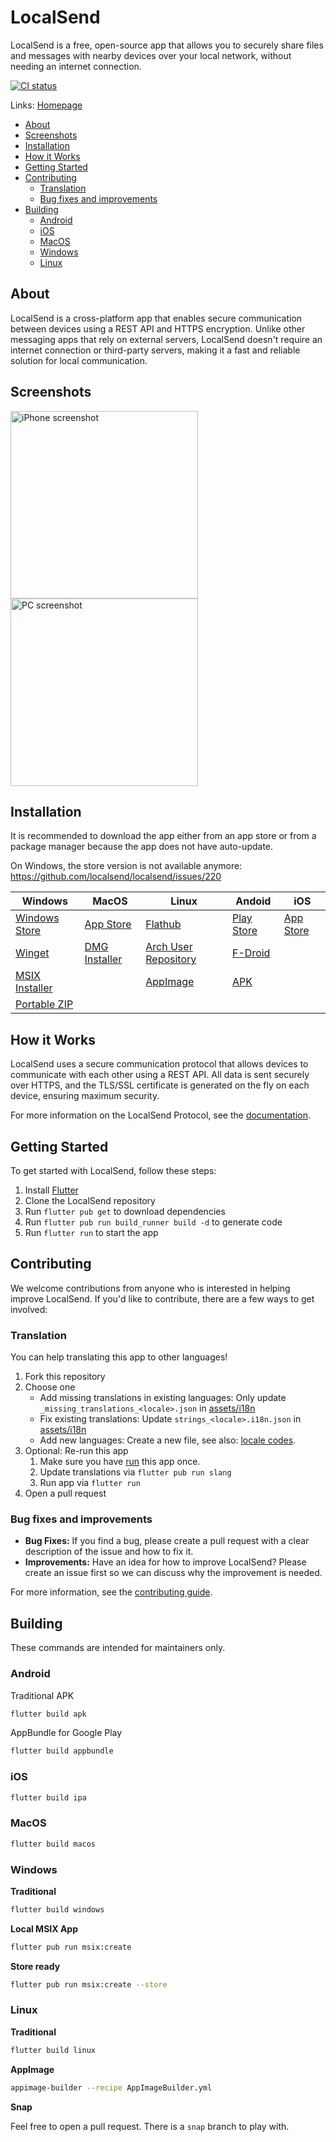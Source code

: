 # LocalSend

LocalSend is a free, open-source app that allows you to securely share files and messages with nearby devices over your local network, without needing an internet connection.

[![CI status](https://github.com/localsend/localsend/actions/workflows/ci.yml/badge.svg)](https://github.com/localsend/localsend/actions/workflows/ci.yml)

Links: [Homepage](https://localsend.org)

- [About](#about)
- [Screenshots](#screenshots)
- [Installation](#installation)
- [How it Works](#how-it-works)
- [Getting Started](#getting-started)
- [Contributing](#contributing)
  - [Translation](#translation)
  - [Bug fixes and improvements](#bug-fixes-and-improvements)
- [Building](#building)
  - [Android](#android)
  - [iOS](#ios)
  - [MacOS](#macos)
  - [Windows](#windows)
  - [Linux](#linux)

## About

LocalSend is a cross-platform app that enables secure communication between devices using a REST API and HTTPS encryption. Unlike other messaging apps that rely on external servers, LocalSend doesn't require an internet connection or third-party servers, making it a fast and reliable solution for local communication.

## Screenshots

<img src="https://localsend.org/img/screenshot-iphone.png" alt="iPhone screenshot" height="300"/> <img src="https://localsend.org/img/screenshot-pc.png" alt="PC screenshot" height="300"/>

## Installation

It is recommended to download the app either from an app store or from a package manager because the app does not have auto-update.

On Windows, the store version is not available anymore: https://github.com/localsend/localsend/issues/220

| Windows                                                                                        | MacOS                                                             | Linux                                                                    | Andoid                                                                                  | iOS                                                               |
|------------------------------------------------------------------------------------------------|-------------------------------------------------------------------|--------------------------------------------------------------------------|-----------------------------------------------------------------------------------------|-------------------------------------------------------------------|
| [Windows Store](https://www.microsoft.com/store/apps/9NCB4Z0TZ6RR)                             | [App Store](https://apps.apple.com/us/app/localsend/id1661733229) | [Flathub](https://flathub.org/apps/details/org.localsend.localsend_app)  | [Play Store](https://play.google.com/store/apps/details?id=org.localsend.localsend_app) | [App Store](https://apps.apple.com/us/app/localsend/id1661733229) |
| [Winget](https://github.com/microsoft/winget-pkgs/tree/master/manifests/l/LocalSend/LocalSend) | [DMG Installer](https://github.com/localsend/localsend/releases)  | [Arch User Repository](https://aur.archlinux.org/packages/localsend-bin) | [F-Droid](https://f-droid.org/packages/org.localsend.localsend_app)                     |                                                                   |
| [MSIX Installer](https://github.com/localsend/localsend/releases)                              |                                                                   | [AppImage](https://github.com/localsend/localsend/releases)              | [APK](https://github.com/localsend/localsend/releases)                                  |                                                                   |
| [Portable ZIP](https://github.com/localsend/localsend/releases)                                |                                                                   |                                                                          |                                                                                         |                                                                   |

## How it Works

LocalSend uses a secure communication protocol that allows devices to communicate with each other using a REST API. All data is sent securely over HTTPS, and the TLS/SSL certificate is generated on the fly on each device, ensuring maximum security.

For more information on the LocalSend Protocol, see the [documentation](https://github.com/localsend/protocol).

## Getting Started

To get started with LocalSend, follow these steps:

1. Install [Flutter](https://flutter.dev)
2. Clone the LocalSend repository
3. Run `flutter pub get` to download dependencies
4. Run `flutter pub run build_runner build -d` to generate code
5. Run `flutter run` to start the app

## Contributing

We welcome contributions from anyone who is interested in helping improve LocalSend. If you'd like to contribute, there are a few ways to get involved:

### Translation

You can help translating this app to other languages!

1. Fork this repository
2. Choose one
   - Add missing translations in existing languages: Only update `_missing_translations_<locale>.json` in [assets/i18n](https://github.com/localsend/localsend/tree/main/assets/i18n)
   - Fix existing translations: Update `strings_<locale>.i18n.json` in [assets/i18n](https://github.com/localsend/localsend/tree/main/assets/i18n)
   - Add new languages: Create a new file, see also: [locale codes](https://saimana.com/list-of-country-locale-code/).
3. Optional: Re-run this app
   1. Make sure you have [run](#getting-started) this app once.
   2. Update translations via `flutter pub run slang`
   3. Run app via `flutter run`
4. Open a pull request

### Bug fixes and improvements

- **Bug Fixes:** If you find a bug, please create a pull request with a clear description of the issue and how to fix it.
- **Improvements:** Have an idea for how to improve LocalSend? Please create an issue first so we can discuss why the improvement is needed.

For more information, see the [contributing guide](https://github.com/localsend/localsend/blob/main/CONTRIBUTING.md).

## Building

These commands are intended for maintainers only.

### Android

Traditional APK

```bash
flutter build apk
```

AppBundle for Google Play

```bash
flutter build appbundle
```

### iOS

```bash
flutter build ipa
```

### MacOS

```bash
flutter build macos
```

### Windows

**Traditional**

```bash
flutter build windows
```

**Local MSIX App**

```bash
flutter pub run msix:create
```

**Store ready**

```bash
flutter pub run msix:create --store
```

### Linux

**Traditional**

```bash
flutter build linux
```

**AppImage**

```bash
appimage-builder --recipe AppImageBuilder.yml
```

**Snap**

Feel free to open a pull request. There is a `snap` branch to play with.
